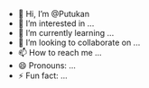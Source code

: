 - 👋 Hi, I’m @Putukan
- 👀 I’m interested in ...
- 🌱 I’m currently learning ...
- 💞️ I’m looking to collaborate on ...
- 📫 How to reach me ...
- 😄 Pronouns: ...
- ⚡ Fun fact: ...

<!---
Putukan/Putukan is a ✨ special ✨ repository because its `README.md` (this file) appears on your GitHub profile.
You can click the Preview link to take a look at your changes.
--->

